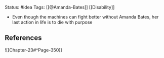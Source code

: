 Status: #idea
Tags: [[@Amanda-Bates]] [[Disability]]

* Even though the machines can fight better without Amanda Bates, her last action in life is to die with purpose

## References

![[Chapter-23#^Page-350]] 